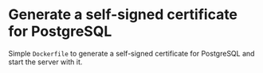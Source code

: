 # Generate a self-signed certificate for PostgreSQL

Simple `Dockerfile` to generate a self-signed certificate for PostgreSQL and start the server with it.
